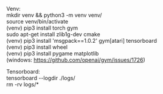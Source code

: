 Venv:  
mkdir venv && python3 -m venv venv/  
source venv/bin/activate  
(venv) pip3 install torch gym  
sudo apt-get install zlib1g-dev cmake  
(venv) pip3 install 'msgpack==1.0.2' gym[atari] tensorboard  
(venv) pip3 install wheel  
(venv) pip3 install pygame matplotlib  
(windows: https://github.com/openai/gym/issues/1726)  

Tensorboard:  
tensorboard --logdir ./logs/  
rm -rv logs/*  

